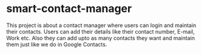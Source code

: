 # smart-contact-manager

This project is about a contact manager where users can login and maintain their contacts. Users can add their details like their contact number, E-mail, Work etc. Also they can add upto as many contacts they want and maintain them just like we do in Google Contacts.
